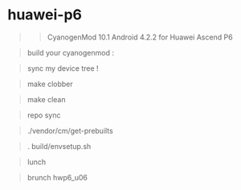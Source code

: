 huawei-p6
=========

>> CyanogenMod 10.1 Android 4.2.2 for Huawei Ascend P6

> build your cyanogenmod :

> sync my device tree !

> make clobber

> make clean

> repo sync 

> ./vendor/cm/get-prebuilts

> . build/envsetup.sh

> lunch 

> brunch hwp6_u06
